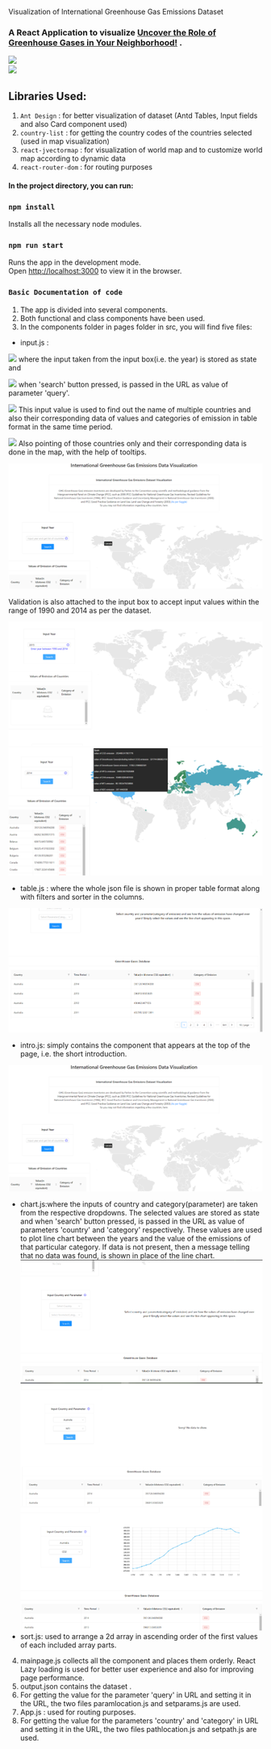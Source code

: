 Visualization of International Greenhouse Gas Emissions Dataset 

### A React Application to visualize [Uncover the Role of Greenhouse Gases in Your Neighborhood!](https://dljsq618eotzp.cloudfront.net/browseui/index.html#oco2geos-co2-daygrid-v10r/) .

![](https://media1.giphy.com/media/H0VvGdnwbJux2/200w.webp?cid=ecf05e47zhl56ywylk5r07qe7ko4mp8id28p27zfib2qakin&rid=200w.webp&ct=g)
<br>
<img src="https://img.icons8.com/external-kiranshastry-lineal-color-kiranshastry/50/000000/external-website-advertising-kiranshastry-lineal-color-kiranshastry.png"/>

## Libraries Used:
1. `Ant Design` : for better visualization of dataset (Antd Tables, Input fields and also Card component used)
2. `country-list` : for getting the country codes of the countries selected (used in map visualization)
3. `react-jvectormap` : for visualization of world map and to customize world map according to dynamic data
4. `react-router-dom` : for routing purposes 

#### In the project directory, you can run:

### `npm install`

Installs all the necessary node modules.
### `npm run start`

Runs the app in the development mode.\
Open [http://localhost:3000](http://localhost:3000) to view it in the browser.
### `Basic Documentation of code`

1. The app is divided into several components.
2. Both functional and class components have been used.
3. In the components folder in pages folder in src, you will find five files:

- input.js : 

<img src="https://img.icons8.com/flat-round/30/000000/octopus--v1.png"/> where the input taken from the input box(i.e. the year) is stored as state and 

<img src="https://img.icons8.com/flat-round/30/000000/octopus--v1.png"/> when 'search' button pressed, is passed in the URL as value of parameter 'query'. 

<img src="https://img.icons8.com/flat-round/30/000000/octopus--v1.png"/> This input value is used to find out the name of multiple countries and also their corresponding data of values and categories of emission in table format in the same time period.

<img src="https://img.icons8.com/flat-round/30/000000/octopus--v1.png"/> Also pointing of those countries only and their corresponding data is done in the map, with the help of tooltips.

<img src="public\intro.png"/>

Validation is also attached to the input box to accept input values within the range of 1990 and 2014 as per the dataset.

<img src="public\nodata.png"/>

<img src="public\yesdata.png"/>

- table.js : where the whole json file is shown in proper table format along with filters and sorter in the columns.

<img src="public\table.png"/>

- intro.js: simply contains the component that appears at the top of the page, i.e. the short introduction.

<img src="public\intro.png"/>

- chart.js:where the inputs of country and category(parameter) are taken from the respective dropdowns. The selected values are stored as state and when 'search' button pressed, is passed in the URL as value of parameters 'country' and 'category' respectively. These values are used to plot line chart between the years and the value of the emissions of that particular category. If data is not present, then a message telling that no data was found, is shown in place of the line chart.
  <br> 
  <img src="public/chart.png">
  <br>
  <img src="public/nodatafound.png">
  <br>
  <img src="public/datafound.png">
  <br>
- sort.js: used to arrange a 2d array in ascending order of the first values of each included array parts.
4. mainpage.js collects all the component and places them orderly. React Lazy loading is used for better user experience and also for improving page performance.
5. output.json contains the dataset .
6. For getting the value for the parameter 'query' in URL and setting it in the URL, the two files paramlocation.js and setparams.js are used.
7. App.js : used for routing purposes.
8. For getting the value for the parameters 'country' and 'category' in URL and setting it in the URL, the two files pathlocation.js and setpath.js are used.